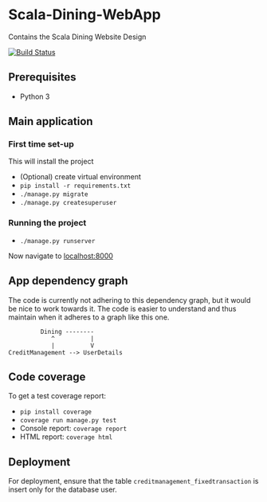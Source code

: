 # Scala-Dining-WebApp

Contains the Scala Dining Website Design

[![Build Status](https://travis-ci.com/DutcherNL/Scala-Dining-WebApp.svg?branch=master)](https://travis-ci.com/DutcherNL/Scala-Dining-WebApp)

## Prerequisites

- Python 3

## Main application

### First time set-up

This will install the project

- (Optional) create virtual environment
- `pip install -r requirements.txt`
- `./manage.py migrate`
- `./manage.py createsuperuser`

### Running the project

- `./manage.py runserver`

Now navigate to [localhost:8000](http://localhost:8000)

## App dependency graph
The code is currently not adhering to this dependency graph, but it would be
nice to work towards it. The code is easier to understand and thus maintain
when it adheres to a graph like this one.

```
         Dining --------
            ^          |
            |          V
CreditManagement --> UserDetails
```

## Code coverage
To get a test coverage report:
* `pip install coverage`
* `coverage run manage.py test`
* Console report: `coverage report`
* HTML report: `coverage html`

## Deployment

For deployment, ensure that the table `creditmanagement_fixedtransaction` is insert only for the database user.
